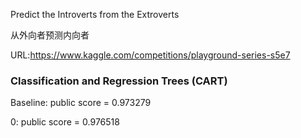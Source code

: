 Predict the Introverts from the Extroverts

从外向者预测内向者

URL:https://www.kaggle.com/competitions/playground-series-s5e7

### Classification and Regression Trees (CART) 

Baseline: public score = 0.973279

0: public score = 0.976518
